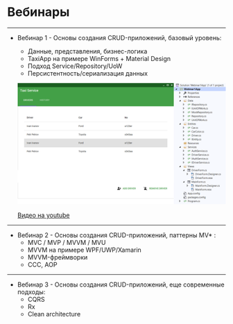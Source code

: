 # Вебинары

---

* Вебинар 1 - Основы создания CRUD-приложений, базовый уровень:
    - Данные, представления, бизнес-логика
    - TaxiApp на примере WinForms + Material Design
    - Подход Service/Repository/UoW
    - Персистентность/сериализация данных

    ![pic1](https://github.com/ar1st0crat/OODesignCaseStudies/blob/master/Webinars/materials/webinar1.png)

    [Видео на youtube](https://www.youtube.com/watch?v=74-3mxt8AZc)

---

* Вебинар 2 - Основы создания CRUD-приложений, паттерны MV* :
    - MVC / MVP / MVVM / MVU
    - MVVM на примере WPF/UWP/Xamarin
    - MVVM-фреймворки
    - CCC, AOP

---

* Вебинар 3 - Основы создания CRUD-приложений, еще современные подходы:
    - CQRS
    - Rx
    - Clean architecture
